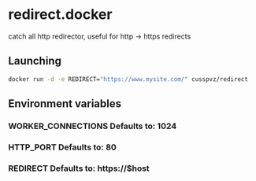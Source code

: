 # redirect.docker

catch all http redirector, useful for http -> https redirects

## Launching

```bash
docker run -d -e REDIRECT="https://www.mysite.com/" cusspvz/redirect
```

## Environment variables

### WORKER_CONNECTIONS Defaults to: 1024

### HTTP_PORT Defaults to: 80

### REDIRECT Defaults to: https://$host
